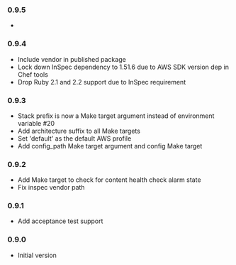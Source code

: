 ### 0.9.5
*

### 0.9.4
* Include vendor in published package
* Lock down InSpec dependency to 1.51.6 due to AWS SDK version dep in Chef tools
* Drop Ruby 2.1 and 2.2 support due to InSpec requirement

### 0.9.3
* Stack prefix is now a Make target argument instead of environment variable #20
* Add architecture suffix to all Make targets
* Set 'default' as the default AWS profile
* Add config_path Make target argument and config Make target

### 0.9.2
* Add Make target to check for content health check alarm state
* Fix inspec vendor path

### 0.9.1
* Add acceptance test support

### 0.9.0
* Initial version
